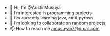 - 👋 Hi, I’m @AustinMusuya
- 👀 I’m interested in programming projects
- 🌱 I’m currently learning java, c# & python
- 💞️ I’m looking to collaborate on random projects
- 📫 How to reach me amusuya57@gmail.com

<!---
AustinMusuya/AustinMusuya is a ✨ special ✨ repository because its `README.md` (this file) appears on your GitHub profile.
You can click the Preview link to take a look at your changes.
--->
